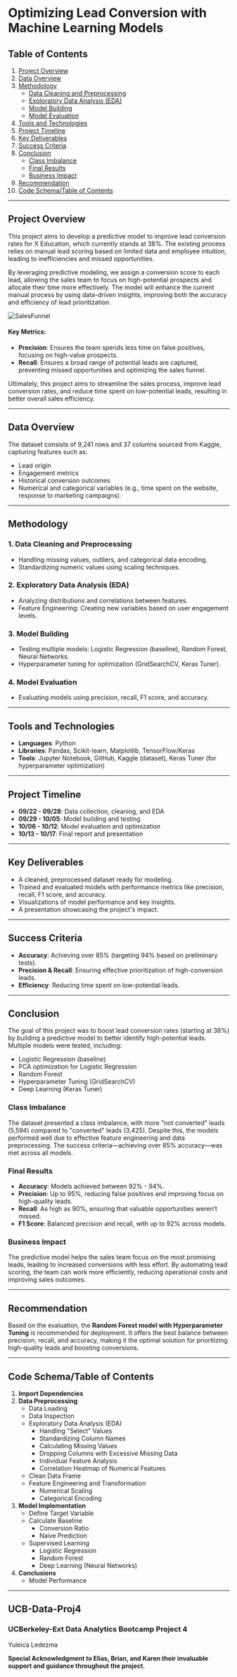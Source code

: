 # Optimizing Lead Conversion with Machine Learning Models

## Table of Contents
1. [Project Overview](#project-overview)
2. [Data Overview](#data-overview)
3. [Methodology](#methodology)
   - [Data Cleaning and Preprocessing](#1-data-cleaning-and-preprocessing)
   - [Exploratory Data Analysis (EDA)](#2-exploratory-data-analysis-eda)
   - [Model Building](#3-model-building)
   - [Model Evaluation](#4-model-evaluation)
4. [Tools and Technologies](#tools-and-technologies)
5. [Project Timeline](#project-timeline)
6. [Key Deliverables](#key-deliverables)
7. [Success Criteria](#success-criteria)
8. [Conclusion](#conclusion)
   - [Class Imbalance](#class-imbalance)
   - [Final Results](#final-results)
   - [Business Impact](#business-impact)
9. [Recommendation](#recommendation)
10. [Code Schema/Table of Contents](#code-schematable-of-contents)

---

## Project Overview

This project aims to develop a predictive model to improve lead conversion rates for X Education, which currently stands at 38%. The existing process relies on manual lead scoring based on limited data and employee intuition, leading to inefficiencies and missed opportunities.

By leveraging predictive modeling, we assign a conversion score to each lead, allowing the sales team to focus on high-potential prospects and allocate their time more effectively. The model will enhance the current manual process by using data-driven insights, improving both the accuracy and efficiency of lead prioritization.

![SalesFunnel](../Images/MktFunnel.jpg)

#### Key Metrics:
- **Precision**: Ensures the team spends less time on false positives, focusing on high-value prospects.
- **Recall**: Ensures a broad range of potential leads are captured, preventing missed opportunities and optimizing the sales funnel.

Ultimately, this project aims to streamline the sales process, improve lead conversion rates, and reduce time spent on low-potential leads, resulting in better overall sales efficiency.

---

## Data Overview

The dataset consists of 9,241 rows and 37 columns sourced from Kaggle, capturing features such as:
- Lead origin
- Engagement metrics
- Historical conversion outcomes
- Numerical and categorical variables (e.g., time spent on the website, response to marketing campaigns).

---

## Methodology

### 1. **Data Cleaning and Preprocessing**
   - Handling missing values, outliers, and categorical data encoding.
   - Standardizing numeric values using scaling techniques.

### 2. **Exploratory Data Analysis (EDA)**
   - Analyzing distributions and correlations between features.
   - Feature Engineering: Creating new variables based on user engagement levels.

### 3. **Model Building**
   - Testing multiple models: Logistic Regression (baseline), Random Forest, Neural Networks.
   - Hyperparameter tuning for optimization (GridSearchCV, Keras Tuner).

### 4. **Model Evaluation**
   - Evaluating models using precision, recall, F1 score, and accuracy.

---

## Tools and Technologies

- **Languages**: Python
- **Libraries**: Pandas, Scikit-learn, Matplotlib, TensorFlow/Keras
- **Tools**: Jupyter Notebook, GitHub, Kaggle (dataset), Keras Tuner (for hyperparameter optimization)

---

## Project Timeline

- **09/22 - 09/28**: Data collection, cleaning, and EDA
- **09/29 - 10/05**: Model building and testing
- **10/06 - 10/12**: Model evaluation and optimization
- **10/13 - 10/17**: Final report and presentation

---

## Key Deliverables

- A cleaned, preprocessed dataset ready for modeling.
- Trained and evaluated models with performance metrics like precision, recall, F1 score, and accuracy.
- Visualizations of model performance and key insights.
- A presentation showcasing the project's impact.

---

## Success Criteria

- **Accuracy**: Achieving over 85% (targeting 94% based on preliminary tests).
- **Precision & Recall**: Ensuring effective prioritization of high-conversion leads.
- **Efficiency**: Reducing time spent on low-potential leads.

---

## Conclusion

The goal of this project was to boost lead conversion rates (starting at 38%) by building a predictive model to better identify high-potential leads. Multiple models were tested, including:
- Logistic Regression (baseline)
- PCA optimization for Logistic Regression
- Random Forest
- Hyperparameter Tuning (GridSearchCV)
- Deep Learning (Keras Tuner)

### Class Imbalance
The dataset presented a class imbalance, with more "not converted" leads (5,594) compared to "converted" leads (3,425). Despite this, the models performed well due to effective feature engineering and data preprocessing. The success criteria—achieving over 85% accuracy—was met across all models.

### Final Results
- **Accuracy**: Models achieved between 92% - 94%.
- **Precision**: Up to 95%, reducing false positives and improving focus on high-quality leads.
- **Recall**: As high as 90%, ensuring that valuable opportunities weren’t missed.
- **F1 Score**: Balanced precision and recall, with up to 92% across models.

### Business Impact
The predictive model helps the sales team focus on the most promising leads, leading to increased conversions with less effort. By automating lead scoring, the team can work more efficiently, reducing operational costs and improving sales outcomes.

---

## Recommendation

Based on the evaluation, the **Random Forest model with Hyperparameter Tuning** is recommended for deployment. It offers the best balance between precision, recall, and accuracy, making it the optimal solution for prioritizing high-quality leads and boosting conversions.

---

## Code Schema/Table of Contents

1. **Import Dependencies**
2. **Data Preprocessing**
   - Data Loading
   - Data Inspection
   - Exploratory Data Analysis (EDA)
     - Handling "Select" Values
     - Standardizing Column Names
     - Calculating Missing Values
     - Dropping Columns with Excessive Missing Data
     - Individual Feature Analysis
     - Correlation Heatmap of Numerical Features
   - Clean Data Frame
   - Feature Engineering and Transformation
     - Numerical Scaling
     - Categorical Encoding
3. **Model Implementation**
   - Define Target Variable
   - Calculate Baseline
     - Conversion Ratio
     - Naive Prediction
   - Supervised Learning
     - Logistic Regression
     - Random Forest
     - Deep Learning (Neural Networks)
4. **Conclusions**
   - Model Performance

---

## UCB-Data-Proj4 
### UCBerkeley-Ext Data Analytics Bootcamp Project 4 

Yuleica Ledezma

**Special Acknowledgment to Elias, Brian, and Karen  their invaluable support and guidance throughout the project.**


